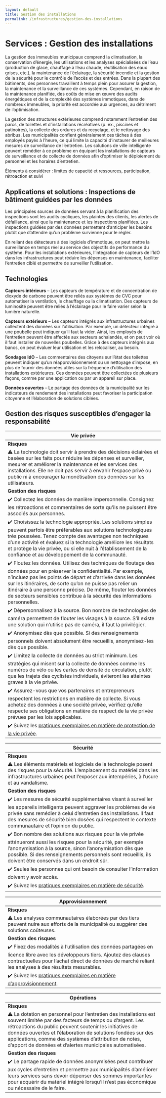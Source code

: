 ```yaml
---
layout: default
title: Gestion des installations 
permalink: /infrastructures/gestion-des-installations
---
```

# Services : Gestion des installations 

La gestion des immeubles municipaux comprend la climatisation, la conservation d’énergie, les utilisations et les analyses spécialisées de l’eau (production de glace, chauffage à l’eau chaude, réutilisation des eaux grises, etc.), la maintenance de l’éclairage, la sécurité incendie et la gestion de la sécurité pour le contrôle de l’accès et des entrées. Dans la plupart des bâtiments, des personnes travaillent à temps plein pour assurer la gestion, la maintenance et la surveillance de ces systèmes. Cependant, en raison de la maintenance planifiée, des coûts de mise en œuvre des audits énergétiques et de la complexité des systèmes immotiques, dans de nombreux immeubles, la priorité est accordée aux urgences, au détriment de l’optimisation. 

La gestion des structures extérieures comprend notamment l’entretien des parcs, de toilettes et d’installations récréatives (p. ex., piscines et patinoires), la collecte des ordures et du recyclage, et le nettoyage des abribus. Les municipalités confient généralement ces tâches à des employés payés à l’heure, ce qui limite la capacité d’instaurer de meilleures mesures de surveillance de l’entretien. Les solutions de ville intelligente peuvent remédier à ce problème en équipant les installations de capteurs de surveillance et de collecte de données afin d’optimiser le déploiement du personnel et les horaires d’entretien. 

Éléments à considérer : limites de capacité et ressources, participation, rétroaction et suivi 

## Applications et solutions : Inspections de bâtiment guidées par les données 

Les principales sources de données servant à la planification des inspections sont les audits cycliques, les plaintes des clients, les alertes de défaillance, ainsi que la maintenance et les inspections planifiées. Les inspections guidées par des données permettent d’anticiper les besoins plutôt que d’attendre qu’un problème survienne pour le régler. 

En reliant des détecteurs à des logiciels d’immotique, on peut mettre la surveillance en temps réel au service des objectifs de performance du système. Pour les installations extérieures, l’intégration de capteurs de l’IdO dans les infrastructures peut réduire les dépenses en maintenance, faciliter l’entretien ciblé et permettre de surveiller l’utilisation. 

## Technologies

**Capteurs intérieurs** – Les capteurs de température et de concentration de dioxyde de carbone peuvent être reliés aux systèmes de CVC pour automatiser la ventilation, le chauffage ou la climatisation. Des capteurs de luminosité peuvent être reliés à l’éclairage pour le faire varier selon la lumière naturelle. 

**Capteurs extérieurs** – Les capteurs intégrés aux infrastructures urbaines collectent des données sur l’utilisation. Par exemple, un détecteur intégré à une poubelle peut indiquer qu’il faut la vider. Ainsi, les employés de l’entretien peuvent être affectés aux secteurs achalandés, et on peut voir où il faut installer de nouvelles poubelles. Grâce à des capteurs intégrés aux bancs, on peut évaluer leur utilisation et les relocaliser, au besoin.

**Sondages IdO** – Les commentaires des citoyens sur l’état des toilettes peuvent indiquer qu’un réapprovisionnement ou un nettoyage s’impose, en plus de fournir des données utiles sur la fréquence d’utilisation des installations extérieures. Ces données peuvent être collectées de plusieurs façons, comme par une application ou par un appareil sur place. 

**Données ouvertes** – Le partage des données de la municipalité sur les indicateurs de rendement des installations peut favoriser la participation citoyenne et l’élaboration de solutions ciblées. 

## Gestion des risques susceptibles d’engager la responsabilité

| Vie privée| 
|---|
| **Risques**| 
|:warning: La technologie doit servir à prendre des décisions éclairées et basées sur les faits pour réduire les dépenses et surveiller, mesurer et améliorer la maintenance et les services des installations. Elle ne doit pas servir à envahir l’espace privé ou public ni à encourager la monétisation des données sur les utilisateurs.|
|**Gestion des risques** | 
|:heavy_check_mark: Collectez les données de manière impersonnelle. Consignez les rétroactions et commentaires de sorte qu’ils ne puissent être associés aux personnes.| 
|:heavy_check_mark: Choisissez la technologie appropriée. Les solutions simples peuvent parfois être préférables aux solutions technologiques très poussées. Tenez compte des avantages non techniques d’une activité et évaluez si la technologie améliore les résultats et protège la vie privée, ou si elle nuit à l’établissement de la confiance et au développement de la communauté.| 
|:heavy_check_mark: Floutez les données. Utilisez des techniques de floutage des données pour en préserver la confidentialité. Par exemple, n’incluez pas les points de départ et d’arrivée dans les données sur les itinéraires, de sorte qu’on ne puisse pas relier un itinéraire à une personne précise. De même, flouter les données de secteurs sensibles contribue à la sécurité des informations personnelles.| 
|:heavy_check_mark: Dépersonnalisez à la source. Bon nombre de technologies de caméra permettent de flouter les visages à la source. S’il existe une solution qui n’utilise pas de caméra, il faut la privilégier.| 
|:heavy_check_mark: Anonymisez dès que possible. Si des renseignements personnels doivent absolument être recueillis, anonymisez-les dès que possible.| 
|:heavy_check_mark: Limitez la collecte de données au strict minimum. Les stratégies qui misent sur la collecte de données comme les numéros de vélo ou les cartes de densité de circulation, plutôt que les trajets des cyclistes individuels, éviteront les atteintes graves à la vie privée.| 
|:heavy_check_mark: Assurez-vous que vos partenaires et entrepreneurs respectent les restrictions en matière de collecte. Si vous achetez des données à une société privée, vérifiez qu’elle respecte ses obligations en matière de respect de la vie privée prévues par les lois applicables.| 
|:heavy_check_mark: Suivez les [pratiques exemplaires en matière de protection de la vie privée](https://cippic-ca.github.io/SmartCityToolkit/privacy.html).| 

| Sécurité| 
|---|
| **Risques**| 
|:warning: Les éléments matériels et logiciels de la technologie posent des risques pour la sécurité. L’emplacement du matériel dans les infrastructures urbaines peut l’exposer aux intempéries, à l’usure et au vandalisme. |
|**Gestion des risques** | 
|:heavy_check_mark: Les mesures de sécurité supplémentaires visant à surveiller les appareils intelligents peuvent aggraver les problèmes de vie privée sans remédier à celui d’entretien des installations. Il faut des mesures de sécurité bien dosées qui respectent le contexte communautaire et l’opinion du public. | 
|:heavy_check_mark: Bon nombre des solutions aux risques pour la vie privée atténueront aussi les risques pour la sécurité, par exemple l’anonymisation à la source, sinon l’anonymisation dès que possible. Si des renseignements personnels sont recueillis, ils doivent être conservés dans un endroit sûr.| 
|:heavy_check_mark: Seules les personnes qui ont besoin de consulter l’information doivent y avoir accès. | 
|:heavy_check_mark: Suivez les [pratiques exemplaires en matière de sécurité](https://cippic-ca.github.io/SmartCityToolkit/security.html).| 

| Approvisionnement| 
|---|
| **Risques**| 
|:warning: Les analyses communautaires élaborées par des tiers peuvent nuire aux efforts de la municipalité ou suggérer des solutions coûteuses.| 
|**Gestion des risques** | 
|:heavy_check_mark: Fixez des modalités à l’utilisation des données partagées en licence libre avec les développeurs tiers. Ajoutez des clauses contractuelles pour l’achat direct de données de marché reliant les analyses à des résultats mesurables. | 
|:heavy_check_mark: Suivez les [pratiques exemplaires en matière d’approvisionnement](https://cippic-ca.github.io/SmartCityToolkit/procurement.html).| 

| Opérations| 
|---|
| **Risques**| 
|:warning: La dotation en personnel pour l’entretien des installations est souvent limitée par des facteurs de temps ou d’argent. Les rétroactions du public peuvent soutenir les initiatives de données ouvertes et l’élaboration de solutions fondées sur des applications, comme des systèmes d’attribution de notes, d’apport de données et d’alertes municipales automatisées. |
|**Gestion des risques** | 
|:heavy_check_mark: Le partage rapide de données anonymisées peut contribuer aux cycles d’entretien et permettre aux municipalités d’améliorer leurs services sans devoir dépenser des sommes importantes pour acquérir du matériel intégré lorsqu’il n’est pas économique ou nécessaire de le faire. |

